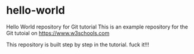 
# hello-world
Hello World repository for Git tutorial
This is an example repository for the Git tutoial on https://www.w3schools.com

This repository is built step by step in the tutorial. fuck it!!!
